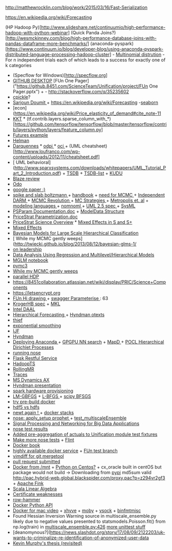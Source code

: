 http://matthewrocklin.com/blog/work/2015/03/16/Fast-Serialization
 
https://en.wikipedia.org/wiki/Forecasting
 
(HP Hadoop Py)[http://www.slideshare.net/continuumio/high-performance-hadoop-with-python-webinar]
(Quick Panda Joins?)[http://wesmckinney.com/blog/high-performance-database-joins-with-pandas-dataframe-more-benchmarks/]
(anaconda-pyspark)[https://www.continuum.io/blog/developer-blog/using-anaconda-pyspark-distributed-language-processing-hadoop-cluster]
            - [Multinomial distrution](https://en.wikipedia.org/wiki/Multinomial_distribution) - For n independent trials each of which leads to a success for exactly one of k categories
- (Specflow for Windows)[http://specflow.org]
- [GITHUB DESKTOP](https://desktop.github.com)
[FUn One Pager]("https://github.8451.com/ScienceTeam/Unification/project/FUn One Pager.pptx")
            + - http://stackoverflow.com/q/35235602
- [cpickle](http://matthewrocklin.com/blog/work/2015/03/16/Fast-Serialization)?
- [Sarjoun Doumit ](https://blogs.scientificamerican.com/beautiful-minds/the-controlled-chaos-of-creativity/)
            + https://en.wikipedia.org/wiki/Forecasting
-[seaborn](http://seaborn.pydata.org/examples/index.html)
- [econ](https://en.wikipedia.org/wiki/Price_elasticity_of_demand#cite_note-11
- [KKT](https://en.wikipedia.org/wiki/Karush–Kuhn–Tucker_conditions)
            * (tf.contrib.layers.sparse_column_with_*)[https://github.com/tensorflow/tensorflow/blob/master/tensorflow/contrib/layers/python/layers/feature_column.py]
-  [Futures example](http://eli.thegreenplace.net/2013/01/16/python-paralellizing-cpu-bound-tasks-with-concurrent-futures/)
- [ Helman ](http://www.cs.unm.edu/~helman/papers/jiis.ps)
- [ Darquennes](http://www.swarm-bots.org/~mdorigo/HomePageDorigo/thesis/master/DarquennesMASTER.pdf)
                        * [ odpi ](https://oracle.github.io/odpi/doc/public_functions/dpiStmt.html)
                        * [ oci ](http://www.oracle.com/technetwork/database/features/oci/index.html)
            + (UML cheatsheet)[http://www.loufranco.com/wp-content/uploads/2012/11/cheatsheet.pdf]
- [ UML behavioral] (http://www.sparxsystems.com/downloads/whitepapers/UML_Tutorial_Part_2_Introduction.pdf)
            + [TSDB]( https://en.wikipedia.org/wiki/Time_series_database )
            + [TSDB-list](https://misfra.me/2016/04/09/tsdb-list/)
            + [ KUDU ](http://kudu.apache.org/cpp-client-api/)
- [ Blaze review ]( http://blaze.readthedocs.io/en/latest/rosetta-pandas.html )
- [ Odo ](http://odo.readthedocs.io/en/latest/)
- [ google paper :) ](http://static.googleusercontent.com/media/research.google.com/en//pubs/archive/41854.pdf)
- [ spike and slab boltzmann ](http://proceedings.mlr.press/v15/courville11a/courville11a.pdf)
            +  [handbook](http://www.mcmchandbook.net)
            +  [ need for MCMC ](http://www.springer.com/us/book/9780387763699)
            +  [ Independent DARM ](http://www.springer.com/us/book/9780387763699)
            +  [ MCMC Revolution ](https://math.uchicago.edu/~shmuel/Network-course-readings/MCMCRev.pdf)
            +  [ MC Strategies ](http://www.springer.com/us/book/9780387763699)
            +  [ Metropolis et. al](http://bayes.wustl.edu/Manual/EquationOfState.pdf)
            + [ modeling languages ](http://modeling-languages.com/uml-tools/#MAC)
            + [ nomnoml ](http://www.nomnoml.com)
            + [ UML 2.5 spec ](http://www.omg.org/spec/UML/2.5/PDF/)
            + [ SysML ](http://www.omgsysml.org/INCOSE-OMGSysML-Tutorial-Final-090901.pdf)
- [PSParam Documentation.doc](https://github.8451.com/PriceStrat/pricestrat-science/blob/master/PriceStrat/Docs/PSPARAM%20Documentation.doc)
            + [ModelData Structure](https://github.8451.com/PriceStrat/pricestrat-science/blob/dacd43d9c26b0b3badae220ece32674fd4c71344/K3SL/Source/MGenericParam/ModelData.h)
- [ PriceStrat Parametrization.doc](https://github.8451.com/PriceStrat/pricestrat-science/blob/master/PriceStrat/Docs/PriceStrat%20Parameterisation.doc)
- [PriceStrat Science Overview](https://github.8451.com/PriceStrat/pricestrat-science/blob/master/PriceStrat/Docs/PSProcessorSequenceOverview.doc)
                        * [Mixed Effects in S and S+](https://books.google.com/books/about/Mixed_Effects_Models_in_S_and_S_PLUS.html?id=N3WeyHFbHLQC)
- [ Mixed Effects](https://en.wikipedia.org/wiki/Mixed_model)                  
- [ Bayesian Models for Large Scale Hierarchical Classification ](http://www.cs.cmu.edu/~sgopal1/papers/NIPS12.pdf)
- [ While my MCMC gently weeps](http://twiecki.github.io/blog/2013/08/12/bayesian-glms-1/
- [ on leadership ](https://www.ted.com/talks/pope_francis_why_the_only_future_worth_building_includes_everyone#t-617685)
- [ Data Analysis Using Regression and Multilevel/Hierarchical Models](https://books.google.com/books?id=lV3DIdV0F9AC&pg=PA235#v=onepage&q&f=false)
- [ MGLM notebook ](http://nbviewer.jupyter.org/github/fonnesbeck/multilevel_modeling/blob/<main></main>ster/multilevel_modeling.ipynb?create=1)
-  [ pymc3 ](https://github.com/pymc-devs/pymc3)
- [ While my MCMC gently weeps]( http://twiecki.github.io/blog/2013/08/12/bayesian-glms-1/)
- [ parallel HDP ](http://www-scf.usc.edu/~dehuache/papers/frp0885-cheng.pdf)
- https://8451collaboration.atlassian.net/wiki/display/PRIC/Science+Components
- https://letsencrypt.org
- [ FUn Hi drawing ](https://8451collaboration.atlassian.net/wiki/pages/viewpage.action?pageId=74317832)
            + [ swagger Parameterise ](https://github.8451.com/BRE/bre-science/blob/master/swagger.json) : 63
- [KrogerHB spec](https://8451collaboration.atlassian.net/wiki/pages/viewpage.action?pageId=74317832&preview=/74317832/74318005/Kroger%20Data%20Spec%20v2%200.docx)
            + [MKL](https://software.intel.com/sites/default/files/managed/5e/1b/mkl-2017-developer-reference-c.pdf)
- [ Intel DAAL ](https://software.intel.com/en-us/blogs/daal)
- [ Hierarchical Forecasting ](http://souhaib-bentaieb.com/pdf/icml2017_probhts.pdf)
            + [ Hyndman otexts ](https://www.otexts.org/fpp/9/4)
- [ thief ](https://github.com/robjhyndman/thief/blob/master/R/thief.R)
- [ exponential smoothing ](http://www.exponentialsmoothing.net/preview)
- [ IJF ](http://www.sciencedirect.com/science/journal/01692070)
- [ Hyndman ](http://business.monash.edu/econometrics-and-business-statistics/research/publications/ebs/optimal_combination_forecasts_for_hierarchical_time_series.pdf)
- [ Deploying Anaconda ]( https://www.continuum.io/blog/developer-blog/secure-and-scalable-data-science-deployments-anaconda )
            + [ GPGPU NN search](http://homepages.uc.edu/~carrahle/documents/ipdpspres.pdf)
            + [ MapD ](https://www.mapd.com/demos/?utm_source=dl%20wp%20mapd&utm_campaign=resources%20dl&utm_medium=email&utm_content=demos)
            + [ POCL ](http://portablecl.org)
[ Hierarchical Dirichlet Processes ](https://people.eecs.berkeley.edu/~jordan/papers/hdp.pdf)
- [ running nose ](http://stackoverflow.com/questions/35703312/debugging-nosetest-test-in-pycharm-doesnt-show-output)
- [ Flask Restful Service ](https://dzone.com/articles/restful-web-services-with-python-flask)
- [ HadoopTS ](http://research.ijcaonline.org/volume74/number17/pxc3890233.pdf)
- [ RollingMR ](http://www.ee.usyd.edu.au/people/philip.leong/UserFiles/File/papers/ts_iri14.pdf)
- [ Traces ](http://traces.readthedocs.io/en/latest/)
- [ MS Dynamics AX ](https://community.dynamics.com/ax/b/dynamicscortanaanalytics/archive/2016/12/06/automl-parameter-search-for-hierarchical-demand-forecasting-optimization)
- [ Hyndman presentation ](https://robjhyndman.com/talks/Hierarchical.pdf)
- [ spark hardware provisioning ](https://spark.apache.org/docs/latest/hardware-provisioning.html)
- [LM-GBFGS](https://en.wikipedia.org/wiki/Limited-memory_BFGS)
            + [ L-BFGS ](http://users.iems.northwestern.edu/~nocedal/PDFfiles/limited.pdf)
            + [ scipy BFSGS ](https://github.com/scipy/scipy/blob/d3fa5470dfd3147f9bd14592addf92c6a64f45cd/scipy/optimize/lbfgsb.py)
- [ try pre-build docker ](https://hub.docker.com/r/jupyter/all-spark-notebook/)
- [ hdf5 vs hdfs ](https://support.hdfgroup.org/pubs/papers/Big_HDF_FAQs.pdf)
- [ newt again ! ](http://www.newtdb.org/en/latest/)
            + [docker stacks ](https://github.com/jupyter/docker-stacks)
- [ nose: apply_setup ](https://stackoverflow.com/questions/12427734/how-can-i-define-one-setup-function-for-all-nosetests-tests)
            [ prophet ](https://facebookincubator.github.io/prophet/)
            + [ test_multiscaleEnsemble ](https://github.8451.com/ScienceTeam/Unification/blob/master/unification/models/tests/test_multiscaleEnsemble.pkl)
- [ Signal Processing and Networking for Big Data Applications ](http://techbus.safaribooksonline.com/book/electrical-engineering/communications-engineering/9781108155496/index/x1_3080013_html?percentage=0&reader=html#X2ludGVybmFsX0h0bWxWaWV3P3htbGlkPTk3ODExMDgxNTU0OTYlMkZ4MV8xMDAxMV9odG1sJnF1ZXJ5PU1CRA==)
- [nose test results](https://github.8451.com/ScienceTeam/Unification/commit/60aea4e7140022c23ab9d3d06cf1532efe0f43be#diff-d9854dcd21121e7a0fd391db16ce03a9)
- [Added pre-aggregation of actuals to Unification module test fixtures](https://github.8451.com/ScienceTeam/Unification/commit/f7f3b5590a0e341211ea482fb9941a9645375730)
- [Make more nose tests](https://github.8451.com/ScienceTeam/Unification/commit/04b9fbe228f41ad087980d76e4d9c0960351c7f4)
            + [Flint](https://github.com/twosigma/flint)
- [Docker book](http://techbus.safaribooksonline.com/book/operating-systems-and-server-administration/9781783984787/dockerfile/ch02lvl2sec59_html#X2ludGVybmFsX0h0bWxWaWV3P3htbGlkPTk3ODE3ODM5ODQ3ODclMkZjaDAybHZsMnNlYzYzX2h0bWwmcXVlcnk9)
- [ highly available docker service](http://techbus.safaribooksonline.com/book/operating-systems-and-server-administration/9781783984787/5dot-friends-of-docker/ch05s04_html?uicode=dodairforce)
            + [FUn test branch](https://github.8451.com/ScienceTeam/Unification/tree/test)
- [vimdiff for git mergetool](http://www.rosipov.com/blog/use-vimdiff-as-git-mergetool/)
- [ pull request submitted ](https://github.8451.com/ScienceTeam/Unification/pull/1)
- [Docker from /mnt](http://cloudgeekz.com/625/howto-create-a-docker-image-for-rhel.html)
                        + [Python on Centos?](http://idroot.net/tutorials/how-to-install-python-3-on-centos-7/)
                        + cx_oracle built in centOS but package would not build -> Downloading from [pypi](https://pypi.python.org/pypi/cx_Oracle/6.0rc1) md5sum valid
http://pac.hybrid-web.global.blackspider.com/proxy.pac?p=z294vr2gf3
            + [Apache Fink](https://flink.apache.org/community.html#section)
- [Scala Linear Algebra](http://fommil.com/scalax14/#/7/7)
- [Certificate weaknesses](https://en.wikipedia.org/wiki/Public_key_certificate#Weaknesses) 
- [row-hammer](https://en.wikipedia.org/wiki/Row_hammer)
- [Docker Python API]('https://docker-py.readthedocs.io/en/stable/')
- [Docker for mac video](https://www.youtube.com/watch?v=7da-B3rY9V4&feature=youtu.be)
            + [xhyve](https://github.com/moby/hyperkit)
            + [moby](http://blog.aquasec.com/moby-linuxkit-linux-containers-on-windows)
            + [vsock](https://github.com/mdlayher/vsock)
            + [binfmtmisc](https://en.wikipedia.org/wiki/Binfmt_misc)
- Found Hessian Inversion Warning source in multiscale_ensemble.py likely due to negative values presented to statsmodels.Poisson.fit() from np.log(train) in [multiscale_ensemble.py:426](https://github.8451.com/ScienceTeam/Unification/blob/49c16a686d7e9eb834dd27f029f1e1d34e1f5f31/unification/models/multiscale_ensemble.py#L426)
[more unittest stuff](https://stackoverflow.com/questions/21447740/persist-variable-changes-between-tests-in-unittest)
- [deanomynous?](https://news.slashdot.org/story/17/08/09/2122203/uk-wants-to-criminalize-re-identification-of-anonymized-user-data
- [ Kevin Murphy's thesis (revisited)](http://www.cs.ubc.ca/~murphyk/Thesis/thesis.html)

